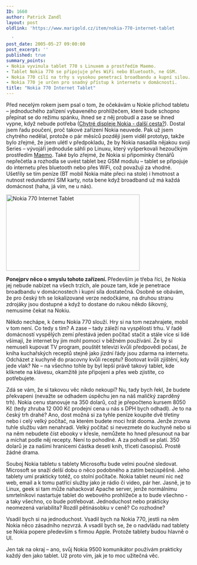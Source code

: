 ```yaml
---
ID: 1660
author: Patrick Zandl
layout: post
oldlink: 'https://www.marigold.cz/item/nokia-770-internet-tablet

  '
post_date: 2005-05-27 09:00:00
post_excerpt: ''
published: true
summary_points:
- Nokia vyvinula tablet 770 s Linuxem a prostředím Maemo.
- Tablet Nokia 770 se připojuje přes WiFi nebo Bluetooth, ne GSM.
- Nokia 770 cílí na trhy s vysokou penetrací broadbandu a kupní silou.
- Nokia 770 je určen pro snadný přístup k internetu v domácnosti.
title: "Nokia 770 Internet Tablet"
---
```


<p>Před necelým rokem jsem psal o tom, že očekávám u Nokie příchod tabletu – jednoduchého zařízení vybaveného prohlížečem, které bude schopno přepínat se do režimu spánku, ihned se z něj probudí a zase se ihned vypne, když nebude potřeba (<a href="/item/chytre-displeje-nokia-dalsi-cesta">Chytré displeje Nokia - další cesta?</a>). Dostal jsem řadu poučení, proč takové zařízení Nokia neuvede. Pak už jsem chytrého nedělal, protože o pár měsíců později jsem viděl prototyp, takže bylo zřejmé, že jsem ulétl v předpokladu, že by Nokia nasadila nějakou svoji Series – vývojáři jednoduše sáhli po Linuxu, který vyšperkovali hezoučkým prostředím <a href="http://www.maemo.org/">Maemo</a>. Také bylo zřejmé, že Nokia si připomínky čtenářů nepřečetla a rozhodla se uvést tablet bez GSM modulu – tablet se připojuje do internetu přes bluetooth nebo přes WiFi, což považuji za vhodné. Ušetřily se tím peníze (BT mobil Nokia máte přeci na stole) i hmotnost a nutnost redundantní SIM karty, nota bene když broadband už má každá domácnost (haha, já vím, ne u nás).</p>

<div class="rightbox"><img src="/wp-content/uploads/20050527-nokia770.jpg" alt="Nokia 770 Internet Tablet" width="363" height="207" /></div>
<p><strong>Ponejprv něco o smyslu tohoto zařízení. </strong>Především je třeba říci, že Nokia jej nebude nabízet na všech trzích, ale pouze tam, kde je penetrace broadbandu v domácnostech i kupní síla dostatečná. Osobně se obávám, že pro český trh se lokalizované verze nedočkáme, na druhou stranu zdrojáky jsou dostupné a když to dostane do rukou někdo šikovný, nemusíme čekat na Nokiu. </p>

<p>Někdo nechápe, k čemu Nokia 770 slouží. Hry si na tom nezahrajete, mobil v tom není. Co tedy s tím? A zase – tady záleží na vyspělosti trhu. V řadě domácností vyspělých zemí přestává jeden počítač stačit a stále více si lidé všímají, že internet by jim mohl pomoci v běžném používání. Že by si nemuseli kupovat TV program, pouštět televizi kvůli předpovědi počasí, že kniha kuchařských receptů stejně jako jízdní řády jsou zdarma na internetu. Odcházet z kuchyně do pracovny kvůli receptu? Bootovat kvůli zjištění, kdy jede vlak? Ne – na všechno tohle by byl lepší právě takový tablet, kde kliknete na klávesu, okamžitě jste připojeni a přes web zjistíte, co potřebujete. </p>

<p>Zdá se vám, že si takovou věc nikdo nekoupí? Nu, tady bych řekl, že budete překvapeni (nevažte se odhadem úspěchu jen na náš maličký zaprděný trh). Nokia cenu stanovuje na 350 dolarů, což je přepočteno kursem 8050 Kč (tedy zhruba 12 000 Kč prodejní cena u nás  s DPH bych odhadl). Je to na český trh drahé? Ano, dost možná si za tyhle peníze koupíte dvě třetiny nebo i celý velký počítač, na kterém budete moci hrát dooma. Jenže zrovna tuhle službu vám nenahradí. Velký počítač si nevezmete do kuchyně nebo si na něm nebudete číst ebooky v křesle, nemůžete ho hned přesunout na bar a míchat podle něj recepty. Není to pohodlné. A za pohodlí se platí. 350 dolarů je za našimi hranicemi částka deseti knih, třiceti časopisů. Prostě žádné drama. </p>

<p>Souboj Nokia tabletu s tablety Microsoftu bude velmi poučné sledovat. Microsoft se snaží delší dobu o něco podobného a zatím bezúspěšně. Jeho tablety umí prakticky totéž, co stolní počítače. Nokia tablet neumí nic než web, email a k tomu patřící služby jako je rádio či video, pár her. Jasně, je to Linux, geek si tam může nahackovat Apache server, jenže normálnímu smrtelníkovi nastartuje tablet do webového prohlížeče a to bude všechno - a taky všechno, co bude potřebovat. Jednoduchost nebo prakticky neomezená variabilita? Rozdíl pětinásobku v ceně? Co rozhodne? </p>

<p>Vsadil bych si na jednoduchost. Vsadil bych na Nokia 770, jestli na něm Nokia něco zásadního nezvrzá. A vsadil bych se, že o nadvládu nad tablety se Nokia popere především s firmou Apple. Protože tablety budou hlavně o UI. </p>

<p>Jen tak na okraj – ano, svůj Nokia 9500 komunikátor používám prakticky každý den jako tablet. Už proto vím, jak je to moc užitečná věc.
</p>